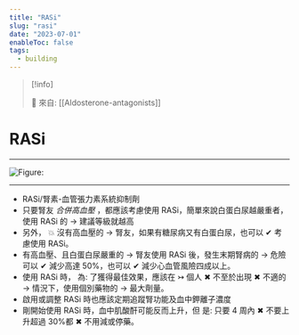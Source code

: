 ```yaml
---
title: "RASi"
slug: "rasi"
date: "2023-07-01"
enableToc: false
tags:
  - building
---
```


> [!info]
>
> 🌱 來自: [[Aldosterone-antagonists]]

# RASi

---

![Figure: ](https://i.imgur.com/aO2oL4U.png)

---

- RASi/腎素-血管張力素系統抑制劑
- 只要腎友 _合併高血壓_ ，都應該考慮使用 RASi，簡單來說白蛋白尿越嚴重者，使用 RASi 的 → 建議等級就越高
- 另外， 💥 沒有高血壓的 → 腎友，如果有糖尿病又有白蛋白尿，也可以 ✔ 考慮使用 RASi。
- 有高血壓、且白蛋白尿嚴重的 → 腎友使用 RASi 後，發生末期腎病的 → 危險可以 ✔ 減少高達 50%，也可以 ✔ 減少心血管風險四成以上。
- 使用 RASi 時， 為: 了獲得最佳效果，應該在 ↣ 個人 ✖ 不至於出現 ✖ 不適的 → 情況下，使用個別藥物的 → 最大劑量。
- 啟用或調整 RASi 時也應該定期追蹤腎功能及血中鉀離子濃度
- 剛開始使用 RASi 時，血中肌酸酐可能反而上升，但 是: 只要 4 周內 ✖ 不要上升超過 30%都 ✖ 不用減或停藥。
